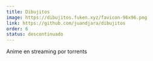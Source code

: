 ```yaml
---
title: Dibujitos
image: https://dibujitos.fuken.xyz/favicon-96x96.png
link: https://github.com/juandjara/dibujitos
order: 6
status: descontinuado
---
```


Anime en streaming por torrents


